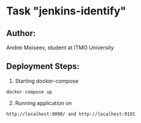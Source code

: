 # Task "jenkins-identify"

## Author:
Andrei Moiseev, student at ITMO University

## Deployment Steps:
1. Starting docker-compose

```
docker-compose up 
```
2. Running application on 

```
http://localhost:9090/ and http://localhost:9191
```
